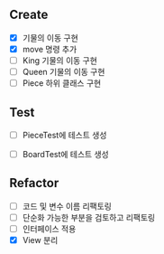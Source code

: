 ## Create
- [X] 기물의 이동 구현
- [X] move 명령 추가
- [ ] King 기물의 이동 구현
- [ ] Queen 기물의 이동 구현
- [ ] Piece 하위 클래스 구현

## Test
- [ ] PieceTest에 테스트 생성
- [ ] BoardTest에 테스트 생성


## Refactor
- [ ] 코드 및 변수 이름 리팩토링
- [ ] 단순화 가능한 부분을 검토하고 리팩토링
- [ ] 인터페이스 적용
- [X] View 분리
